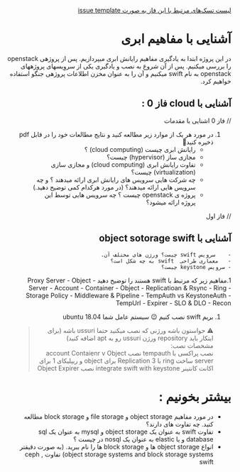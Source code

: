 <head>
</head>


<div dir="rtl" text-align='right'>

[لیست تسک‌های مرتبط با این فاز به صورت issue template](./issue-Phase03.md)

#  آشنایی با مفاهیم ابری
در این پروژه ابتدا به یادگیری مفاهیم رایانش ابری میپردازیم. پس از پروژهی openstack را بررسی میکنیم.
پس از آن شروع به نصب و یادگیری یکی از سروِیسهای پروژههای openstack به نام swift میکنیم و آن را به عنوان مخزن اطلاعات پروژهی جنگو استفاده خواهیم کرد.

##  آشنایی با cloud  فاز 0        :

// فاز 0 اشنایی با مقدمات
1. در مورد هر یک از موارد زیر مطالعه کنید و نتایج مطالعات خود را در قابل  pdf ذخیره کنید:memo:
    -   رایانش ابری چیست (cloud computing) ؟ 
    -   مجازی ساز (hypervisor) چیست؟
    -   تفاوت رایانش ابری (cloud computing) و مجازی سازی (virtualization) چیست؟
    - چه شرکت هایی سرویس های رایانش ابری ارائه میدهند ؟ و چه سرویس هایی ارائه میدهند؟ (در مورد هرکدام کمی توضیح دهید.)
    -   پروژه ی openstack چیست ؟ چه سرویس هایی توسط این پروژه ارائه میشود؟
    
// فاز اول
## آشنایی با object sotorage swift
    -    سرویس swift چیست؟ ورژن های مختلف آن.
    -   معماری طراحی  swift به چه شکل است؟
    - سرویس keystone چیست؟

1.مفاهیم زیر که مرتبط با swift هستند را توضیح دهید
    - Proxy Server
    - Object Server
    - Account
    - Container
    - Object
    - Replicatioan & Rsync
    - Ring
    - Storage Policy
    - Middleware & Pipeline
    - TempAuth vs KeystoneAuth
    - TempUrl
    - Expirer
    - SLO & DLO
    - Recon
 
1. بریم swift نصب کنیم :wink:
    سیستم عامل شما ubuntu 18.04 
    > :warning: حواستون باشه ورژنی که نصب میکنید حتما ussuri باشه (برای اینکار باید repository ورژن ussuri رو به apt اضافه کنید)    
    مشخصات نصب:  
    نصب پراکسی با tempauth
    نصب account Contaienr v Object server
    ساخت ring با  Replication 3 برای object و ریپلیکای 1 برای اکانت کانتینر
    integrate swift with keystone
    نصب Object Expirer
    
# بیشتر بخونیم :
  - در مورد مفاهیم object storage و file storage  و block storage  مطالعه کنید. چه تفاوت های دارند؟
  - تفاوت swift  به عنوان یک  object storage   و mysql  به عنوان یک sql database و یا elastic به عنوان یک nosql در چیست ؟
  - انواع object storage  ها و block storage ها را نام ببرید. (به صورت دقیقتر  object storage systems and block storage systems)
    تفاوت ceph , swift
</div>
